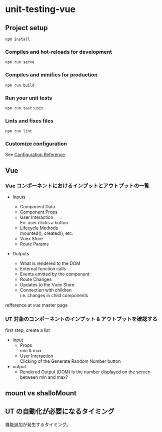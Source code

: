 # unit-testing-vue

## Project setup
```
npm install
```

### Compiles and hot-reloads for development
```
npm run serve
```

### Compiles and minifies for production
```
npm run build
```

### Run your unit tests
```
npm run test:unit
```

### Lints and fixes files
```
npm run lint
```

### Customize configuration
See [Configuration Reference](https://cli.vuejs.org/config/).

## Vue

### Vue コンポーネントにおけるインプットとアウトプットの一覧

- Inputs
  - Component Data
  - Component Props
  - User Interaction  
  Ex: user clicks a button
  - Lifecycle Methods  
  mounted(), created(), etc.
  - Vuex Store
  - Route Params

- Outputs
  - What is rendered to the DOM
  - External function calls
  - Events emitted by the component
  - Route Changes
  - Updates to the Vuex Store
  - Connection with children  
  i.e. changes in child components

refference at vue master page

### UT 対象のコンポーネントのインプット & アウトプットを確認する

first step, create a list
- input
  - Props  
  min & max
  - User Interaction  
  Clicking of the Generate Random Number button
- output
  - Rendered Output (DOM)
  Is the number displayed on the screen between min and max?

## mount vs shalloMount


## UT の自動化が必要になるタイミング
機能追加が発生するタイミング。
